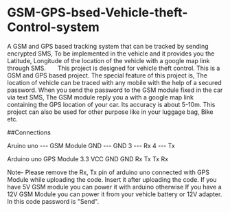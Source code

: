 # GSM-GPS-bsed-Vehicle-theft-Control-system
A  GSM  and  GPS  based  tracking  system  that  can  be  tracked  by  sending  encrypted SMS,  To  be  implemented  in  the  vehicle  and  it  provides  you  the  Latitude,  Longitude of   the   location   of   the   vehicle   with   a   google   map   link   through   SMS.       
This project is designed for vehicle theft control. This is a GSM and GPS based project. The special feature of this project is, The location of vehicle can be traced with any mobile with the help of a secured password. When you send the password to the GSM module fixed in the car via text SMS, The GSM module reply you a with a google map link containing the GPS location of your car.
Its accuracy is about 5-10m.
This project can also be used for other purpose like in your luggage bag, Bike etc.

##Connections

Aruino uno   ---  GSM Module
GND --- GND
3 --- Rx
4 --- Tx


Arduino uno            GPS Module
3.3                       VCC
GND                       GND
Rx                        Tx
Tx                        Rx

Note- Please remove the Rx, Tx pin of arduino uno connected with GPS Module while uploading the code. Insert it after uploading the code.
If you have 5V GSM module you can power it with arduino otherwise If you have a 12V GSM Module you can power it from your vehicle battery or 12V adapter.
In this code password is "Send".

